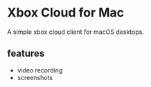 # Xbox Cloud for Mac
A simple xbox cloud client for macOS desktops.

## features

- video recording
- screenshots
